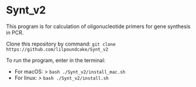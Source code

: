 # Synt_v2

This program is for calculation of oligonucleotide primers for gene synthesis in PCR. 

Clone this repository by command: `git clone https://github.com/lilpoundcake/Synt_v2`

To run the program, enter in the terminal:
- For macOS: >
`bash ./Synt_v2/install_mac.sh`
- For linux: >
`bash ./Synt_v2/install.sh`
